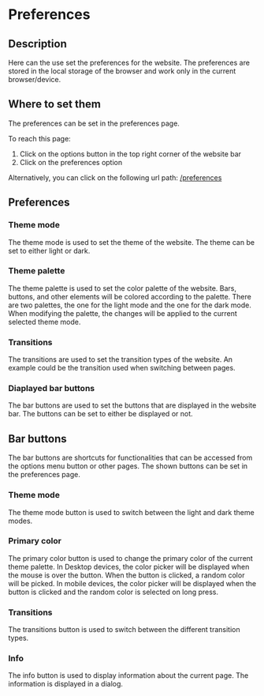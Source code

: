 # Preferences

## Description

Here can the use set the preferences for the website. The preferences are stored in the local storage of the browser and work only in the current browser/device.

## Where to set them

The preferences can be set in the preferences page.

To reach this page:

1. Click on the options button in the top right corner of the website bar
2. Click on the preferences option

Alternatively, you can click on the following url path: [/preferences](/preferences)

## Preferences

### Theme mode

The theme mode is used to set the theme of the website. The theme can be set to either light or dark.

### Theme palette

The theme palette is used to set the color palette of the website. Bars, buttons, and other elements will be colored according to the palette. There are two palettes, the one for the light mode and the one for the dark mode. When modifying the palette, the changes will be applied to the current selected theme mode.

### Transitions

The transitions are used to set the transition types of the website. An example could be the transition used when switching between pages.

### Diaplayed bar buttons

The bar buttons are used to set the buttons that are displayed in the website bar. The buttons can be set to either be displayed or not.

## Bar buttons

The bar buttons are shortcuts for functionalities that can be accessed from the options menu button or other pages. The shown buttons can be set in the preferences page.

### Theme mode

The theme mode button is used to switch between the light and dark theme modes.

### Primary color

The primary color button is used to change the primary color of the current theme palette. In Desktop devices, the color picker will be displayed when the mouse is over the button. When the button is clicked, a random color will be picked. In mobile devices, the color picker will be displayed when the button is clicked and the random color is selected on long press.

### Transitions

The transitions button is used to switch between the different transition types.

### Info

The info button is used to display information about the current page. The information is displayed in a dialog.
